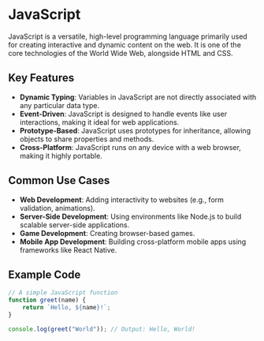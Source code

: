 # JavaScript

JavaScript is a versatile, high-level programming language primarily used for creating interactive and dynamic content on the web. It is one of the core technologies of the World Wide Web, alongside HTML and CSS.

## Key Features

- **Dynamic Typing**: Variables in JavaScript are not directly associated with any particular data type.
- **Event-Driven**: JavaScript is designed to handle events like user interactions, making it ideal for web applications.
- **Prototype-Based**: JavaScript uses prototypes for inheritance, allowing objects to share properties and methods.
- **Cross-Platform**: JavaScript runs on any device with a web browser, making it highly portable.

## Common Use Cases

- **Web Development**: Adding interactivity to websites (e.g., form validation, animations).
- **Server-Side Development**: Using environments like Node.js to build scalable server-side applications.
- **Game Development**: Creating browser-based games.
- **Mobile App Development**: Building cross-platform mobile apps using frameworks like React Native.

## Example Code

```javascript
// A simple JavaScript function
function greet(name) {
    return `Hello, ${name}!`;
}

console.log(greet("World")); // Output: Hello, World!